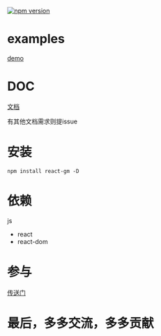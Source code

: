 [![npm version](https://badge.fury.io/js/react-gm.svg)](https://badge.fury.io/js/react-gm)

# examples
[demo](http://gmfe.github.io/react-drop)

# DOC
[文档](/doc/Home.md)

有其他文档需求则提issue

# 安装
`npm install react-gm -D`

# 依赖

js
- react
- react-dom

# 参与
[传送门](./README.dev.md)

# 最后，多多交流，多多贡献

